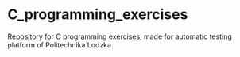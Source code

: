 # C_programming_exercises
Repository for C programming exercises, made for automatic testing platform of Politechnika Lodzka.
